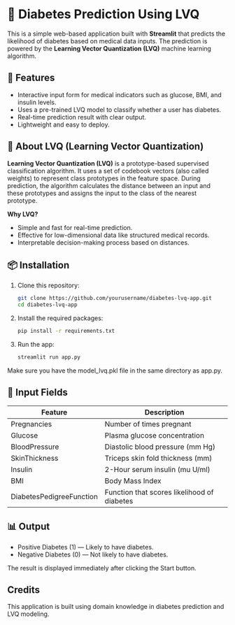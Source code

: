 # 🧠 Diabetes Prediction Using LVQ

This is a simple web-based application built with **Streamlit** that predicts the likelihood of diabetes based on medical data inputs. The prediction is powered by the **Learning Vector Quantization (LVQ)** machine learning algorithm.

## 🚀 Features

- Interactive input form for medical indicators such as glucose, BMI, and insulin levels.
- Uses a pre-trained LVQ model to classify whether a user has diabetes.
- Real-time prediction result with clear output.
- Lightweight and easy to deploy.

## 🧬 About LVQ (Learning Vector Quantization)

**Learning Vector Quantization (LVQ)** is a prototype-based supervised classification algorithm. It uses a set of codebook vectors (also called weights) to represent class prototypes in the feature space. During prediction, the algorithm calculates the distance between an input and these prototypes and assigns the input to the class of the nearest prototype.

**Why LVQ?**
- Simple and fast for real-time prediction.
- Effective for low-dimensional data like structured medical records.
- Interpretable decision-making process based on distances.

## 📦 Installation

1. Clone this repository:
   ```bash
   git clone https://github.com/yourusername/diabetes-lvq-app.git
   cd diabetes-lvq-app
    ```

2. Install the required packages:
   ```bash
   pip install -r requirements.txt
   ```

3. Run the app:
   ```bash
   streamlit run app.py
   ```

Make sure you have the model_lvq.pkl file in the same directory as app.py.


## 📝 Input Fields

| Feature                  | Description                                 |
| ------------------------ | ------------------------------------------- |
| Pregnancies              | Number of times pregnant                    |
| Glucose                  | Plasma glucose concentration                |
| BloodPressure            | Diastolic blood pressure (mm Hg)            |
| SkinThickness            | Triceps skin fold thickness (mm)            |
| Insulin                  | 2-Hour serum insulin (mu U/ml)              |
| BMI                      | Body Mass Index                             |
| DiabetesPedigreeFunction | Function that scores likelihood of diabetes |


## 📊 Output

  - Positive Diabetes (1) — Likely to have diabetes.
  - Negative Diabetes (0) — Not likely to have diabetes.

The result is displayed immediately after clicking the Start button.

## Credits

This application is built using domain knowledge in diabetes prediction and LVQ modeling. 
